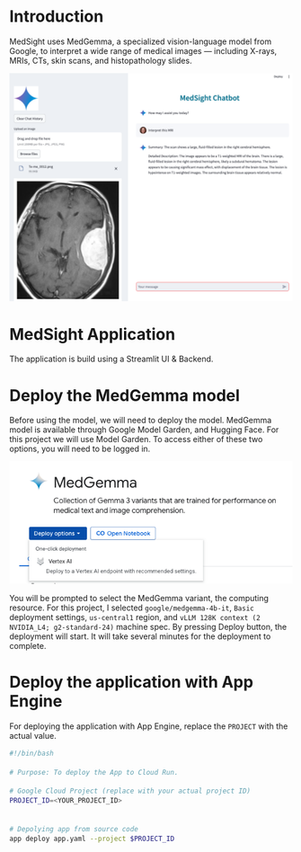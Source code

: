 # Introduction

 MedSight uses MedGemma, a specialized vision-language model from Google, 
 to interpret a wide range of medical images — including X-rays, MRIs, CTs, skin scans, and histopathology slides. 


 ![](images/med-sight.png)

# MedSight Application 

The application is build using a Streamlit UI & Backend.


# Deploy the MedGemma model

Before using the model, we will need to deploy the model. MedGemma model is available through Google Model Garden, and Hugging Face. 
For this project we will use Model Garden. To access either of these two options, you will need to be logged in.

![](images/medgemma_deploy.png)

You will be prompted to select the MedGemma variant, the computing resource. For this project, I selected `google/medgemma-4b-it`, `Basic` deployment settings, `us-central1` region, and `vLLM 128K context (2 NVIDIA_L4; g2-standard-24)` machine spec. By pressing Deploy button, the deployment will start. It will take several minutes for the deployment to complete.

# Deploy the application with App Engine

For deploying the application with App Engine, replace the `PROJECT` with the actual value.


```bash
#!/bin/bash

# Purpose: To deploy the App to Cloud Run.

# Google Cloud Project (replace with your actual project ID)
PROJECT_ID=<YOUR_PROJECT_ID>


# Depolying app from source code
app deploy app.yaml --project $PROJECT_ID
```


